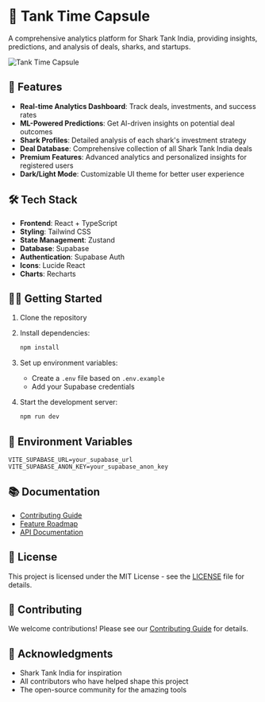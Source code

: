 # 🦈 Tank Time Capsule

A comprehensive analytics platform for Shark Tank India, providing insights, predictions, and analysis of deals, sharks, and startups.

![Tank Time Capsule](https://images.unsplash.com/photo-1460925895917-afdab827c52f?auto=format&fit=crop&w=1200&h=400)

## 🚀 Features

- **Real-time Analytics Dashboard**: Track deals, investments, and success rates
- **ML-Powered Predictions**: Get AI-driven insights on potential deal outcomes
- **Shark Profiles**: Detailed analysis of each shark's investment strategy
- **Deal Database**: Comprehensive collection of all Shark Tank India deals
- **Premium Features**: Advanced analytics and personalized insights for registered users
- **Dark/Light Mode**: Customizable UI theme for better user experience

## 🛠️ Tech Stack

- **Frontend**: React + TypeScript
- **Styling**: Tailwind CSS
- **State Management**: Zustand
- **Database**: Supabase
- **Authentication**: Supabase Auth
- **Icons**: Lucide React
- **Charts**: Recharts

## 🏃‍♂️ Getting Started

1. Clone the repository
2. Install dependencies:
   ```bash
   npm install
   ```
3. Set up environment variables:
   - Create a `.env` file based on `.env.example`
   - Add your Supabase credentials

4. Start the development server:
   ```bash
   npm run dev
   ```

## 🔑 Environment Variables

```env
VITE_SUPABASE_URL=your_supabase_url
VITE_SUPABASE_ANON_KEY=your_supabase_anon_key
```

## 📚 Documentation

- [Contributing Guide](CONTRIBUTING.md)
- [Feature Roadmap](FEATURES.md)
- [API Documentation](docs/API.md)

## 📄 License

This project is licensed under the MIT License - see the [LICENSE](LICENSE) file for details.

## 🤝 Contributing

We welcome contributions! Please see our [Contributing Guide](CONTRIBUTING.md) for details.

## 🙏 Acknowledgments

- Shark Tank India for inspiration
- All contributors who have helped shape this project
- The open-source community for the amazing tools